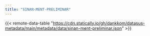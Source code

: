 ```yaml
---
title: "SINAN-MENT-PRELIMINAR"
---
```


{{< remote-data-table "https://cdn.statically.io/gh/dankkom/datasus-metadata/main/metadata/data/sinan-ment-preliminar.json" >}}
